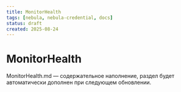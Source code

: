 ```yaml
---
title: MonitorHealth
tags: [nebula, nebula-credential, docs]
status: draft
created: 2025-08-24
---
```


# MonitorHealth

MonitorHealth.md — содержательное наполнение, раздел будет автоматически дополнен при следующем обновлении.
